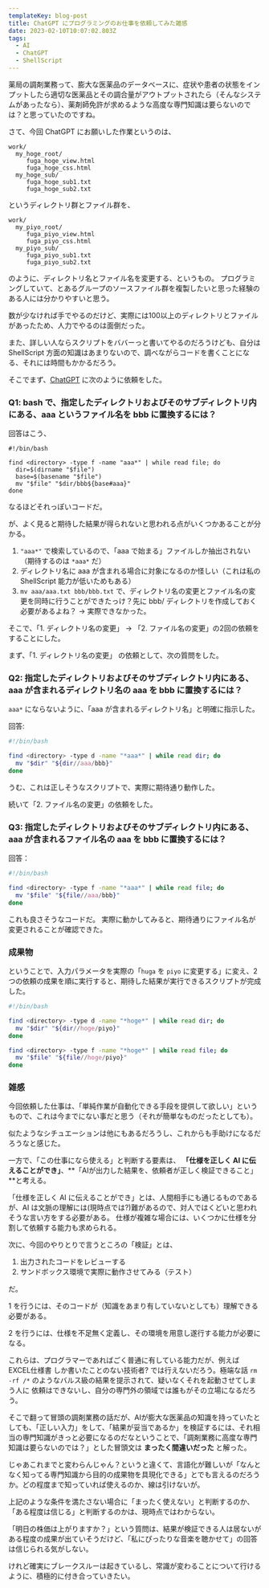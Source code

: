 ```yaml
---
templateKey: blog-post
title: ChatGPT にプログラミングのお仕事を依頼してみた雑感
date: 2023-02-10T10:07:02.803Z
tags:
  - AI
  - ChatGPT
  - ShellScript
---
```


薬局の調剤業務って、膨大な医薬品のデータベースに、症状や患者の状態をインプットしたら適切な医薬品とその調合量がアウトプットされたら（そんなシステムがあったなら）、薬剤師免許が求めるような高度な専門知識は要らないのでは？と思っていたのですね。

さて、今回 ChatGPT にお願いした作業というのは、


```
work/
  my_hoge_root/
     fuga_hoge_view.html
     fuga_hoge_css.html
  my_hoge_sub/
     fuga_hoge_sub1.txt
     fuga_hoge_sub2.txt
```

というディレクトリ群とファイル群を、

```
work/
  my_piyo_root/
     fuga_piyo_view.html
     fuga_piyo_css.html
  my_piyo_sub/
     fuga_piyo_sub1.txt
     fuga_piyo_sub2.txt
```

のように、ディレクトリ名とファイル名を変更する、というもの。
プログラミングしていて、とあるグループのソースファイル群を複製したいと思った経験のある人には分かりやすいと思う。

数が少なければ手でやるのだけど、実際には100以上のディレクトリとファイルがあったため、人力でやるのは面倒だった。

また、詳しい人ならスクリプトをババーっと書いてやるのだろうけども、自分は ShellScript 方面の知識はあまりないので、調べながらコードを書くことになる、それには時間もかかるだろう。

そこでまず、[ChatGPT](https://chat.openai.com/) に次のように依頼をした。


### Q1: bash で、指定したディレクトリおよびそのサブディレクトリ内にある、aaa というファイル名を bbb に置換するには？

回答はこう、

```shellscript
#!/bin/bash

find <directory> -type f -name "aaa*" | while read file; do
  dir=$(dirname "$file")
  base=$(basename "$file")
  mv "$file" "$dir/bbb${base#aaa}"
done
```

なるほどそれっぽいコードだ。

が、よく見ると期待した結果が得られないと思われる点がいくつかあることが分かる。

1. ``"aaa*"`` で検索しているので、「aaa で始まる」ファイルしか抽出されない（期待するのは ``*aaa*`` だ）
2. ディレクトリ名に aaa が含まれる場合に対象になるのか怪しい（これは私の ShellScript 能力が低いためもある）
3. ``mv aaa/aaa.txt bbb/bbb.txt`` で、ディレクトリ名の変更とファイル名の変更を同時に行うことができたっけ？先に bbb/ ディレクトリを作成しておく必要があるよね？ → 実際できなかった。

そこで、「1. ディレクトリ名の変更」 → 「2. ファイル名の変更」の2回の依頼をすることにした。

まず、「1. ディレクトリ名の変更」 の依頼として、次の質問をした。

### Q2: 指定したディレクトリおよびそのサブディレクトリ内にある、aaa が含まれるディレクトリ名の aaa を bbb に置換するには？

``aaa*`` にならないように、「aaa が含まれるディレクトリ名」と明確に指示した。

回答:

```bash
#!/bin/bash

find <directory> -type d -name "*aaa*" | while read dir; do
  mv "$dir" "${dir//aaa/bbb}"
done
```

うむ、これは正しそうなスクリプトで、実際に期待通り動作した。

続いて「2. ファイル名の変更」の依頼をした。

### Q3: 指定したディレクトリおよびそのサブディレクトリ内にある、aaa が含まれるファイル名の aaa を bbb に置換するには？

回答：

```bash
#!/bin/bash

find <directory> -type f -name "*aaa*" | while read file; do
  mv "$file" "${file//aaa/bbb}"
done
```

これも良さそうなコードだ。
実際に動かしてみると、期待通りにファイル名が変更されることが確認できた。

### 成果物

ということで、入力パラメータを実際の「``huga`` を ``piyo`` に変更する」に変え、2つの依頼の成果を順に実行すると、期待した結果が実行できるスクリプトが完成した。

```bash
#!/bin/bash

find <directory> -type d -name "*hoge*" | while read dir; do
  mv "$dir" "${dir//hoge/piyo}"
done

find <directory> -type f -name "*hoge*" | while read file; do
  mv "$file" "${file//hoge/piyo}"
done
```

### 雑感

今回依頼した仕事は、「単純作業が自動化できる手段を提供して欲しい」というもので、これは今までにない事だと思う（それが簡単なものだったとしても）。

似たようなシチュエーションは他にもあるだろうし、これからも手助けになるだろうなと感じた。

一方で、「この仕事になら使える」と判断する要素は、 **「仕様を正しく AI に伝えることができ」**、**「AIが出力した結果を、依頼者が正しく検証できること」**と考える。

「仕様を正しく AI に伝えることができ」とは、人間相手にも通じるものであるが、AI は文脈の理解には(現時点では?)難があるので、対人ではくどいと思われそうな言い方をする必要がある。
仕様が複雑な場合には、いくつかに仕様を分割して依頼する能力も求められる。

次に、今回のやりとりで言うところの「検証」とは、

1. 出力されたコードをレビューする
2. サンドボックス環境で実際に動作させてみる（テスト）

だ。

1 を行うには、そのコードが（知識をあまり有していないとしても）理解できる必要がある。

2 を行うには、仕様を不足無く定義し、その環境を用意し遂行する能力が必要になる。

これらは、プログラマーであればごく普通に有している能力だが、例えば EXCEL仕様書 しか書いたことのない技術者? では行えないだろう。極端な話 ``rm -rf /*`` のようなバルス級の結果を提示されて、疑いなくそれを起動させてしまう人に 依頼はできないし、自分の専門外の領域では誰もがその立場になるだろう。

そこで翻って冒頭の調剤業務の話だが、AIが膨大な医薬品の知識を持っていたとしても、「正しい入力」をして、「結果が妥当であるか」を検証するには、それ相当の専門知識がきっと必要になるのだなということで、「調剤業務に高度な専門知識は要らないのでは？」とした冒頭文は **まったく間違いだった** と解った。

じゃあこれまでと変わらんじゃん？というと違くて、言語化が難しいが「なんとなく知ってる専門知識から目的の成果物を具現化できる」とでも言えるのだろうか。どの程度まで知っていれば使えるのか、線は引けないが。

上記のような条件を満たさない場合に「まったく使えない」と判断するのか、「ある程度は信じる」と判断するのかは、現時点ではわからない。

「明日の株価は上がりますか？」という質問は、結果が検証できる人は居ないがある程度の成果が出ていそうだけど、「私にぴったりな音楽を聴かせて」の回答は信じられる気がしない。

けれど確実にブレークスルーは起きているし、常識が変わることについて行けるように、積極的に付き合っていきたい。